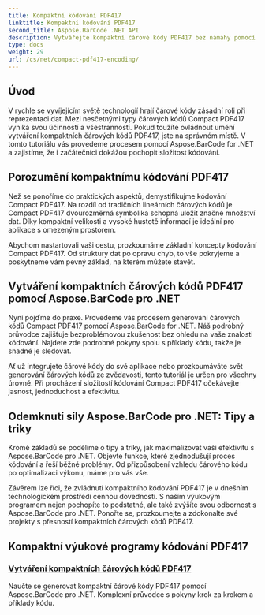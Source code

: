```yaml
---
title: Kompaktní kódování PDF417
linktitle: Kompaktní kódování PDF417
second_title: Aspose.BarCode .NET API
description: Vytvářejte kompaktní čárové kódy PDF417 bez námahy pomocí Aspose.BarCode pro .NET. Postupujte podle našeho podrobného průvodce pro efektivní kódování, doplněného o příklady kódu.
type: docs
weight: 29
url: /cs/net/compact-pdf417-encoding/
---
```


## Úvod

V rychle se vyvíjejícím světě technologií hrají čárové kódy zásadní roli při reprezentaci dat. Mezi nesčetnými typy čárových kódů Compact PDF417 vyniká svou účinností a všestranností. Pokud toužíte ovládnout umění vytváření kompaktních čárových kódů PDF417, jste na správném místě. V tomto tutoriálu vás provedeme procesem pomocí Aspose.BarCode for .NET a zajistíme, že i začátečníci dokážou pochopit složitost kódování.

## Porozumění kompaktnímu kódování PDF417

Než se ponoříme do praktických aspektů, demystifikujme kódování Compact PDF417. Na rozdíl od tradičních lineárních čárových kódů je Compact PDF417 dvourozměrná symbolika schopná uložit značné množství dat. Díky kompaktní velikosti a vysoké hustotě informací je ideální pro aplikace s omezeným prostorem.

Abychom nastartovali vaši cestu, prozkoumáme základní koncepty kódování Compact PDF417. Od struktury dat po opravu chyb, to vše pokryjeme a poskytneme vám pevný základ, na kterém můžete stavět.

## Vytváření kompaktních čárových kódů PDF417 pomocí Aspose.BarCode pro .NET

Nyní pojďme do praxe. Provedeme vás procesem generování čárových kódů Compact PDF417 pomocí Aspose.BarCode for .NET. Náš podrobný průvodce zajišťuje bezproblémovou zkušenost bez ohledu na vaše znalosti kódování. Najdete zde podrobné pokyny spolu s příklady kódu, takže je snadné je sledovat.

Ať už integrujete čárové kódy do své aplikace nebo prozkoumáváte svět generování čárových kódů ze zvědavosti, tento tutoriál je určen pro všechny úrovně. Při procházení složitostí kódování Compact PDF417 očekávejte jasnost, jednoduchost a efektivitu.

## Odemknutí síly Aspose.BarCode pro .NET: Tipy a triky

Kromě základů se podělíme o tipy a triky, jak maximalizovat vaši efektivitu s Aspose.BarCode pro .NET. Objevte funkce, které zjednodušují proces kódování a řeší běžné problémy. Od přizpůsobení vzhledu čárového kódu po optimalizaci výkonu, máme pro vás vše.

Závěrem lze říci, že zvládnutí kompaktního kódování PDF417 je v dnešním technologickém prostředí cennou dovedností. S naším výukovým programem nejen pochopíte to podstatné, ale také zvýšíte svou odbornost s Aspose.BarCode pro .NET. Ponořte se, prozkoumejte a zdokonalte své projekty s přesností kompaktních čárových kódů PDF417.

## Kompaktní výukové programy kódování PDF417
### [Vytváření kompaktních čárových kódů PDF417](./compact-pdf417-basic-configuration/)
Naučte se generovat kompaktní čárové kódy PDF417 pomocí Aspose.BarCode pro .NET. Komplexní průvodce s pokyny krok za krokem a příklady kódu.